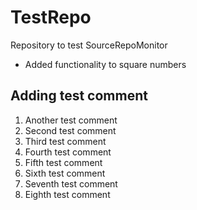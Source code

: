 # TestRepo
Repository to test SourceRepoMonitor

* Added functionality to square numbers

Adding test comment
--------------------
1. Another test comment
2. Second test comment
3. Third test comment
4. Fourth test comment
5. Fifth test comment
6. Sixth test comment
7. Seventh test comment
8. Eighth test comment
